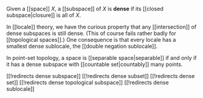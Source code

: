 Given a [[space]] $X$, a [[subspace]] of $X$ is __dense__ if its [[closed subspace|closure]] is all of $X$.

In [[locale]] theory, we have the curious property that any [[intersection]] of dense subspaces is still dense.  (This of course fails rather badly for [[topological spaces]].)  One consequence is that every locale has a smallest dense sublocale, the [[double negation sublocale]].

In point-set topology, a space is [[separable space|separable]] if and only if it has a dense subspace with [[countable set|countably]] many points.


[[!redirects dense subspace]]
[[!redirects dense subset]]
[[!redirects dense set]]
[[!redirects dense topological subspace]]
[[!redirects dense sublocale]]
